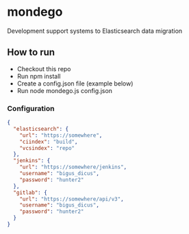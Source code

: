 # mondego
Development support systems to Elasticsearch data migration

## How to run
* Checkout this repo
* Run npm install
* Create a config.json file (example below)
* Run node mondego.js config.json

### Configuration
```json
{
  "elasticsearch": {
    "url": "https://somewhere",
    "ciindex": "build",
    "vcsindex": "repo"
  },
  "jenkins": {
    "url": "https://somewhere/jenkins",
    "username": "bigus_dicus",
    "password": "hunter2"
  },
  "gitlab": {
    "url": "https://somewhere/api/v3",
    "username": "bigus_dicus",
    "password": "hunter2"
  }
}
```
